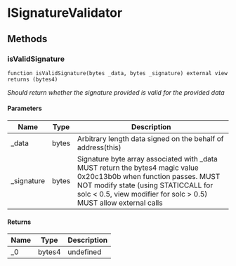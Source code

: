 # ISignatureValidator









## Methods

### isValidSignature

```solidity
function isValidSignature(bytes _data, bytes _signature) external view returns (bytes4)
```



*Should return whether the signature provided is valid for the provided data*

#### Parameters

| Name | Type | Description |
|---|---|---|
| _data | bytes | Arbitrary length data signed on the behalf of address(this) |
| _signature | bytes | Signature byte array associated with _data MUST return the bytes4 magic value 0x20c13b0b when function passes. MUST NOT modify state (using STATICCALL for solc &lt; 0.5, view modifier for solc &gt; 0.5) MUST allow external calls |

#### Returns

| Name | Type | Description |
|---|---|---|
| _0 | bytes4 | undefined |




